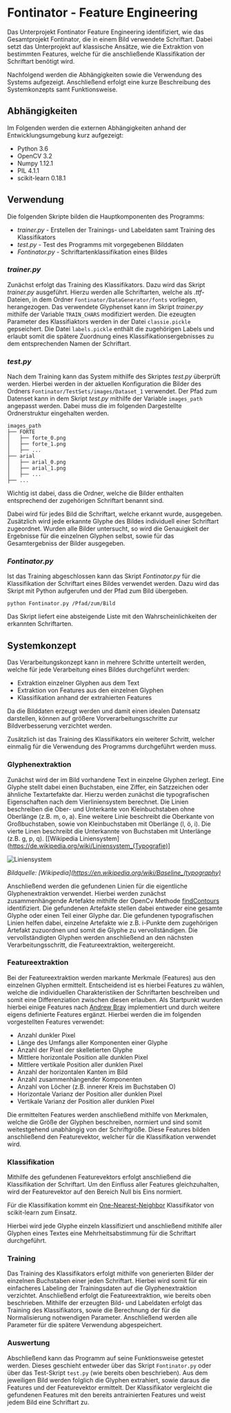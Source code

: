 # Fontinator - Feature Engineering

Das Unterprojekt Fontinator Feature Engineering identifiziert, wie das Gesamtprojekt Fontinator, die in einem Bild verwendete Schriftart. Dabei setzt das Unterprojekt auf klassische Ansätze, wie die Extraktion von bestimmten Features, welche für die anschließende Klassifikation der Schriftart benötigt wird.

Nachfolgend werden die Abhängigkeiten sowie die Verwendung des Systems aufgezeigt. Anschließend erfolgt eine kurze Beschreibung des Systemkonzepts samt Funktionsweise.

## Abhängigkeiten

Im Folgenden werden die externen Abhängigkeiten anhand der Entwicklungsumgebung kurz aufgezeigt:

* Python 3.6
* OpenCV 3.2
* Numpy 1.12.1
* PIL 4.1.1
* scikit-learn 0.18.1

## Verwendung

Die folgenden Skripte bilden die Hauptkomponenten des Programms:

* *trainer.py* - Erstellen der Trainings- und Labeldaten samt Training des Klassifikators
* *test.py* - Test des Programms mit vorgegebenen Bilddaten
* *Fontinator.py* - Schriftartenklassifikation eines Bildes

### *trainer.py*

Zunächst erfolgt das Training des Klassifikators. Dazu wird das Skript *trainer.py* ausgeführt. Hierzu werden alle Schriftarten, welche als *.ttf*- Dateien, in dem Ordner `Fontinator/DataGenerator/fonts` vorliegen, herangezogen. Das verwendete Glyphenset kann im Skript *trainer.py* mithilfe der Variable `TRAIN_CHARS` modifiziert werden. Die ezeugten Parameter des Klassifiaktors werden in der Datei `classie.pickle` gepseichert. Die Datei `labels.pickle` enthält die zugehörigen Labels und erlaubt somit die spätere Zuordnung eines Klassifikationsergebnisses zu dem entsprechenden Namen der Schriftart.

### *test.py*

Nach dem Training kann das System mithilfe des Skriptes *test.py* überprüft werden. Hierbei werden in der aktuellen Konfiguration die Bilder des Ordners `Fontinator/TestSets/images/Dataset_1` verwendet. Der Pfad zum Datenset kann in dem Skript *test.py* mithilfe der Variable `images_path` angepasst werden. Dabei muss die im folgenden Dargestellte Ordnerstruktur eingehalten werden.

```
images_path
├── FORTE
│   ├── forte_0.png
│   ├── forte_1.png
│   ├── ...
├── arial
│   ├── arial_0.png
│   ├── arial_1.png
│   ├── ...
├── ...
```

Wichtig ist dabei, dass die Ordner, welche die Bilder enthalten entsprechend der zugehörigen Schriftart benannt sind.

Dabei wird für jedes Bild die Schriftart, welche erkannt wurde, ausgegeben. Zusätzlich wird jede erkannte Glyphe des Bildes individuell einer Schriftart zugeordnet. Wurden alle Bilder untersucht, so wird die Genauigkeit der Ergebnisse für die einzelnen Glyphen selbst, sowie für das Gesamtergebniss der Bilder ausgegeben.

### *Fontinator.py*

Ist das Training abgeschlossen kann das Skript *Fontinator.py* für die Klassifikation der Schriftart eines Bildes verwendet werden. Dazu wird das Skript mit Python aufgerufen und der Pfad zum Bild übergeben.

`python Fontinator.py /Pfad/zum/Bild`

Das Skript liefert eine absteigende Liste mit den Wahrscheinlichkeiten der erkannten Schriftarten.

## Systemkonzept

Das Verarbeitungskonzept kann in mehrere Schritte unterteilt werden, welche für jede Verarbeitung eines Bildes durchgeführt werden:

* Extraktion einzelner Glyphen aus dem Text
* Extraktion von Features aus den einzelnen Glyphen
* Klassifikation anhand der extrahierten Features

Da die Bilddaten erzeugt werden und damit einen idealen Datensatz darstellen, können auf größere Vorverarbeitungsschritte zur Bildverbesserung verzichtet werden.

Zusätzlich ist das Training des Klassifikators ein weiterer Schritt, welcher einmalig für die Verwendung des Programms durchgeführt werden muss.

### Glyphenextraktion

Zunächst wird der im Bild vorhandene Text in einzelne Glyphen zerlegt. Eine Glyphe stellt dabei einen Buchstaben, eine Ziffer, ein Satzzeichen oder ähnliche Textartefakte dar. Hierzu werden zunächst die typografischen Eigenschaften nach dem Vierliniensystem berechnet. Die Linien beschreiben die Ober- und Unterkante von Kleinbuchstaben ohne Oberlänge (z.B. m, o, a). Eine  weitere Linie beschreibt die Oberkante von Großbuchstaben, sowie von Kleinbuchstaben mit Oberlänge (l, ö, i). Die vierte Linen beschreibt die Unterkannte von Buchstaben mit Unterlänge (z.B. g, p, q). [[Wikipedia Liniensystem](https://de.wikipedia.org/wiki/Liniensystem_(Typografie)] 

![Liniensystem](https://upload.wikimedia.org/wikipedia/commons/3/39/Typography_Line_Terms.svg)

*Bildquelle: [Wikipedia](https://en.wikipedia.org/wiki/Baseline_(typography)*

Anschließend werden die gefundenen Linien für die eigentliche Glyphenextraktion verwendet. Hierbei werden zunächst zusammenhängende Artefakte mithilfe der OpenCv Methode [findContours](http://docs.opencv.org/3.2.0/d3/dc0/group__imgproc__shape.html#ga17ed9f5d79ae97bd4c7cf18403e1689a) identifiziert. Die gefundenen Artefakte stellen dabei entweder eine gesamte Glyphe oder einen Teil einer Glyphe dar. Die gefundenen typografischen Linien helfen dabei, einzelne Artefakte wie z.B. i-Punkte dem zugehörigen Artefakt zuzuordnen und somit die Glyphe zu vervollständigen. Die vervollständigten Glyphen werden anschließend an den nächsten Verarbeitungsschritt, die Featureextraktion, weitergereicht.

### Featureextraktion

Bei der Featureextraktion werden markante Merkmale (Features) aus den einzelnen Glyphen ermittelt. Entscheidend ist es hierbei Features zu wählen, welche die individuellen Charakteristiken der Schriftarten beschreiben und somit eine Differenziation zwischen diesen erlauben. Als Startpunkt wurden hierbei einige Features nach [Andrew Bray](https://github.com/andrewpbray/lab-7/blob/master/lab-7.Rmd) implementiert und durch weitere eigens definierte Features ergänzt. Hierbei werden die im folgenden vorgestellten Features verwendet:

* Anzahl dunkler Pixel
* Länge des Umfangs aller Komponenten einer Glyphe
* Anzahl der Pixel der skelletierten Glyphe
* Mittlere horizontale Position alle dunklen Pixel
* Mittlere vertikale Position aller dunklen Pixel
* Anzahl der horizontalen Kanten im Bild
* Anzahl zusammenhängender Komponenten
* Anzahl von Löcher (z.B. innerer Kreis im Buchstaben O)
* Horizontale Varianz der Position aller dunklen Pixel
* Vertikale Varianz der Position aller dunklen Pixel

Die ermittelten Features werden anschließend mithilfe von Merkmalen, welche die Größe der Glyphen beschreiben, normiert und sind somit weitestgehend unabhängig von der Schriftgröße. Diese Features bilden anschließend den Featurevektor, welcher für die Klassifikation verwendet wird.

### Klassifikation

Mithilfe des gefundenen Featurevektors erfolgt anschließend die Klassifikation der Schriftart. Um den Einfluss aller Features gleichzuhalten, wird der Featurevektor auf den Bereich Null bis Eins normiert.

Für die Klassifikation kommt ein [One-Nearest-Neighbor](http://scikit-learn.org/stable/modules/neighbors.html) Klassifikator von scikit-learn zum Einsatz.

Hierbei wird jede Glyphe einzeln klassifiziert und anschließend mitihlfe aller Glyphen eines Textes eine Mehrheitsabstimmung für die Schriftart durchgeführt.

### Training

Das Training des Klassifikators erfolgt mithilfe von generierten Bilder der einzelnen Buchstaben einer jeden Schriftart. Hierbei wird somit für ein einfacheres Labeling der Trainingsdaten auf die Glyphenextraktion verzichtet. Anschließend erfolgt die Featureextraktion, wie bereits oben beschrieben. Mithilfe der erzeugten Bild- und Labeldaten erfolgt das Training des Klassifikators, sowie die Berechnung der für die Normalisierung notwendigen Parameter. Anschließend werden alle Parameter für die spätere Verwendung abgespeichert.



### Auswertung

Abschließend kann das Programm auf seine Funktionsweise getestet werden. Dieses geschieht entweder über das Skript `Fontinator.py` oder über das Test-Skript `test.py` (wie bereits oben beschrieben). Aus dem jeweiligen Bild werden folglich die Glyphen extrahiert, sowie daraus die Features und der Featurevektor ermittelt. Der Klassifikator vergleicht die gefundenen Features mit den bereits antrainierten Features und weist jedem Bild eine Schriftart zu.
